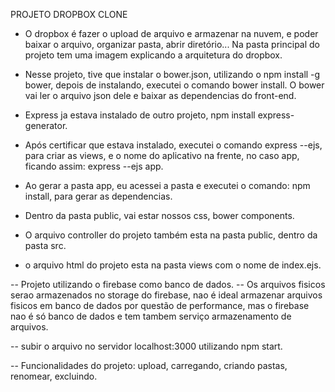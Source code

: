 PROJETO DROPBOX CLONE

- O dropbox é fazer o upload de arquivo e armazenar na nuvem, e poder baixar o arquivo, organizar pasta, abrir diretório... Na pasta principal do projeto tem uma imagem explicando a arquitetura do dropbox.

- Nesse projeto, tive que instalar o bower.json, utilizando o npm install -g bower, depois de instalando, executei o comando bower install. O bower vai ler o arquivo json dele e baixar as dependencias do front-end.

- Express ja estava instalado de outro projeto, npm install express-generator. 
- Após certificar que estava instalado, executei o comando express --ejs, para criar as views, e o nome do aplicativo na frente, no caso app, ficando assim: express --ejs app.
- Ao gerar a pasta app, eu acessei a pasta e executei o comando: npm install, para gerar as dependencias.
- Dentro da pasta public, vai estar nossos css, bower components.
- O arquivo controller do projeto também esta na pasta public, dentro da pasta src.
- o arquivo html do projeto esta na pasta views com o nome de index.ejs.


-- Projeto utilizando o firebase como banco de dados.
-- Os arquivos fisicos serao armazenados no storage do firebase, nao é ideal armazenar arquivos fisicos em banco de dados por questão de performance, mas o firebase nao é só banco de dados e tem tambem serviço armazenamento de arquivos.

-- subir o arquivo no servidor localhost:3000 utilizando npm start.

-- Funcionalidades do projeto: upload, carregando, criando pastas, renomear, excluindo.



